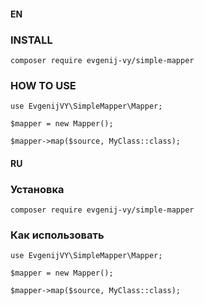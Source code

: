 #### EN
### INSTALL
``
composer require evgenij-vy/simple-mapper
``
### HOW TO USE
````
use EvgenijVY\SimpleMapper\Mapper;

$mapper = new Mapper();

$mapper->map($source, MyClass::class);
````
#### RU
### Установка
``
composer require evgenij-vy/simple-mapper
``
### Как использовать
````
use EvgenijVY\SimpleMapper\Mapper;

$mapper = new Mapper();

$mapper->map($source, MyClass::class);
````